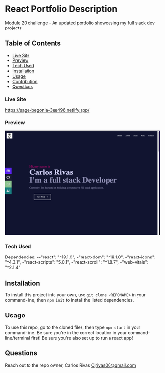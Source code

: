 # React Portfolio Description
Module 20 challenge - An updated portfolio showcasing my full stack dev projects

## Table of Contents
- [Live Site](#live-site)
- [Preview](#preview)
- [Tech Used](#tech-used)
- [Installation](#installation)
- [Usage](#usage)
- [Contribution](#contribution)
- [Questions](#questions)

### Live Site
https://sage-begonia-3ee496.netlify.app/

### Preview 

![Preview](src/assets/overview.png)


### Tech Used

Dependencies: 
     --"react": "^18.1.0",
    -"react-dom": "^18.1.0",
    -"react-icons": "^4.3.1",
    -"react-scripts": "5.0.1",
    -"react-scroll": "^1.8.7",
    -"web-vitals": "^2.1.4"

## Installation 

To install this project into your own, use `git clone <REPONAME>` in your command-line, then `npm init` to install the listed dependencies.

## Usage 

To use this repo, go to the cloned files, then type `npm start` in your command-line. Be sure you’re in the correct location in your command-line/terminal first! Be sure you're also set up to run a react app!

## Questions
Reach out to the repo owner, Carlos Rivas Cjrivas00@gmail.com
